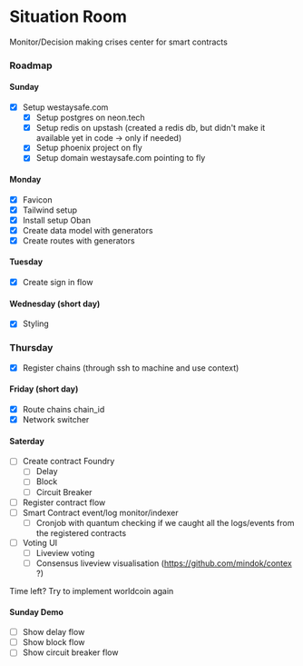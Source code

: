 # Situation Room

Monitor/Decision making crises center for smart contracts

### Roadmap

#### Sunday
- [x] Setup westaysafe.com
  - [x] Setup postgres on neon.tech
  - [x] Setup redis on upstash (created a redis db, but didn't make it available yet in code -> only if needed)
  - [x] Setup phoenix project on fly
  - [x] Setup domain westaysafe.com pointing to fly

#### Monday
- [x] Favicon
- [x] Tailwind setup 
- [x] Install setup Oban 
- [x] Create data model with generators
- [x] Create routes with generators

#### Tuesday
- [x] Create sign in flow 

#### Wednesday (short day)

- [x] Styling

### Thursday
- [x] Register chains (through ssh to machine and use context)

#### Friday (short day)
- [x] Route chains chain_id
- [x] Network switcher

#### Saterday
- [ ] Create contract Foundry
  - [ ] Delay
  - [ ] Block
  - [ ] Circuit Breaker
- [ ] Register contract flow
- [ ] Smart Contract event/log monitor/indexer
  - [ ] Cronjob with quantum checking if we caught all the logs/events from the registered contracts
- [ ] Voting UI
  - [ ] Liveview voting
  - [ ] Consensus liveview visualisation (https://github.com/mindok/contex ?)

Time left? Try to implement worldcoin again

#### Sunday Demo
- [ ] Show delay flow
- [ ] Show block flow
- [ ] Show circuit breaker flow
